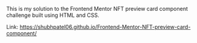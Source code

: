 This is my solution to the Frontend Mentor NFT preview card component challenge built using HTML and CSS.

Link: https://shubhpatel06.github.io/Frontend-Mentor-NFT-preview-card-component/
